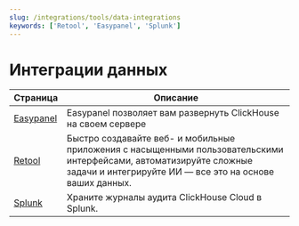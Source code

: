 ```yaml
---
slug: /integrations/tools/data-integrations
keywords: ['Retool', 'Easypanel', 'Splunk']
---
```



# Интеграции данных

| Страница   | Описание                                                                                                                       |
|------------|-------------------------------------------------------------------------------------------------------------------------------|
| [Easypanel](/integrations/easypanel) | Easypanel позволяет вам развернуть ClickHouse на своем сервере                                                                  |
| [Retool](/integrations/retool)    | Быстро создавайте веб- и мобильные приложения с насыщенными пользовательскими интерфейсами, автоматизируйте сложные задачи и интегрируйте ИИ — все это на основе ваших данных. |
| [Splunk](/integrations/audit-splunk)     | Храните журналы аудита ClickHouse Cloud в Splunk.                                                                                  |
